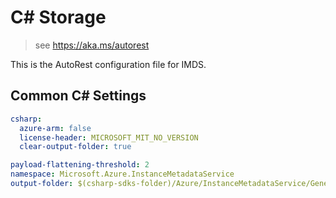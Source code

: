 # C# Storage

> see https://aka.ms/autorest

This is the AutoRest configuration file for IMDS.

## Common C# Settings

``` yaml $(csharp)
csharp:
  azure-arm: false
  license-header: MICROSOFT_MIT_NO_VERSION  
  clear-output-folder: true
```

``` yaml $(csharp) && !$(multiapi) && !$(profile)
payload-flattening-threshold: 2
namespace: Microsoft.Azure.InstanceMetadataService
output-folder: $(csharp-sdks-folder)/Azure/InstanceMetadataService/Generated
```
